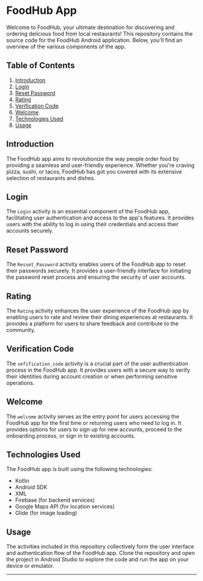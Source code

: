# FoodHub App

Welcome to FoodHub, your ultimate destination for discovering and ordering delicious food from local restaurants! This repository contains the source code for the FoodHub Android application. Below, you'll find an overview of the various components of the app.

## Table of Contents

1. [Introduction](#introduction)
2. [Login](#login)
3. [Reset Password](#reset-password)
4. [Rating](#rating)
5. [Verification Code](#verification-code)
6. [Welcome](#welcome)
7. [Technologies Used](#technologies-used)
8. [Usage](#usage)

## Introduction

The FoodHub app aims to revolutionize the way people order food by providing a seamless and user-friendly experience. Whether you're craving pizza, sushi, or tacos, FoodHub has got you covered with its extensive selection of restaurants and dishes.

## Login

The `Login` activity is an essential component of the FoodHub app, facilitating user authentication and access to the app's features. It provides users with the ability to log in using their credentials and access their accounts securely.

## Reset Password

The `Resset_Password` activity enables users of the FoodHub app to reset their passwords securely. It provides a user-friendly interface for initiating the password reset process and ensuring the security of user accounts.

## Rating

The `Rating` activity enhances the user experience of the FoodHub app by enabling users to rate and review their dining experiences at restaurants. It provides a platform for users to share feedback and contribute to the community.

## Verification Code

The `vefification_code` activity is a crucial part of the user authentication process in the FoodHub app. It provides users with a secure way to verify their identities during account creation or when performing sensitive operations.

## Welcome

The `welcome` activity serves as the entry point for users accessing the FoodHub app for the first time or returning users who need to log in. It provides options for users to sign up for new accounts, proceed to the onboarding process, or sign in to existing accounts.

## Technologies Used

The FoodHub app is built using the following technologies:
- Kotlin
- Android SDK
- XML
- Firebase (for backend services)
- Google Maps API (for location services)
- Glide (for image loading)

## Usage

The activities included in this repository collectively form the user interface and authentication flow of the FoodHub app. Clone the repository and open the project in Android Studio to explore the code and run the app on your device or emulator.

---

